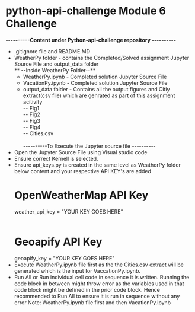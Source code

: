# python-api-challenge Module 6 Challenge
**----------Content under Python-api-challenge repository ----------**
* .gitignore file and README.MD
* WeatherPy folder - contains the Completed/Solved assignment Jupyter Source File and output_data folder<br>
    ** --Inside WeatherPy Folder--**
    * WeatherPy.ipynb - Completed solution Jupyter Source File
    * VacationPy.ipynb - Completed solution Jupyter Source File
    * output_data folder - Contains all the output figures and Citiy extract(csv file) which are genrated as part of this assignment acitivity<br>
        -- Fig1 <br>
        -- Fig2 <br>
        -- Fig3 <br>
        -- Fig4 <br>
        -- Cities.csv <br>        
----------To Execute the Jupyter source file ----------
* Open the Jupyter Source File using Visual studio code
* Ensure correct Kernell is selected.
* Ensure api_keys.py is created in the same level as WeatherPy folder below content and your respective API KEY's are added <br>
   # OpenWeatherMap API Key<br>
   weather_api_key = "YOUR KEY GOES HERE"<br>
   <br>
   # Geoapify API Key<br>
   geoapify_key = "YOUR KEY GOES HERE"<br>
* Execute WeatherPy.ipynb file first as the the Cities.csv extract will be generated which is the input for VaccationPy.ipynb.
* Run All or Run individual cell code in sequence it is written. Running the code block in between might throw error as the variables used in that code block might be defined in the prior code block. Hence recommended to Run All to ensure it is run in sequence without any error
  Note: WeatherPy.ipynb file first and then VacationPy.ipynb
